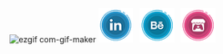![ezgif com-gif-maker](https://user-images.githubusercontent.com/58776467/95667629-0a626d80-0b3f-11eb-9c6f-aba59e20a33a.gif)
<a href="https://www.linkedin.com/in/gabriellasenraaraujo/"><img src="https://raw.githubusercontent.com/lrcouto/lrcouto/main/icon_linkedin.png"></a>&nbsp;&nbsp;
<a href="https://www.behance.net/GabriellaSenra"><img src="https://raw.githubusercontent.com/lrcouto/lrcouto/main/icon_behance.png"></a>&nbsp;&nbsp;
<a href="https://itch.io/profile/gsenra-a"><img src="https://raw.githubusercontent.com/lrcouto/lrcouto/main/icon_itchio.png"></a>&nbsp;&nbsp;
</p>
